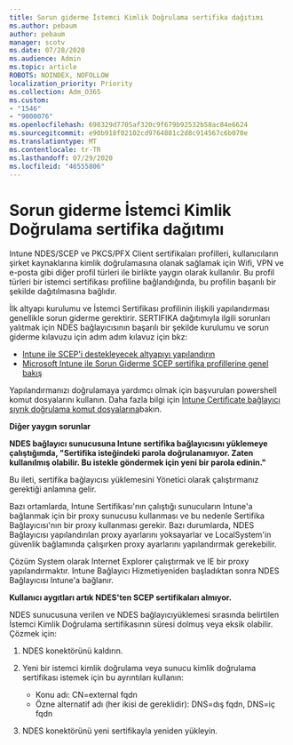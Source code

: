 ```yaml
---
title: Sorun giderme İstemci Kimlik Doğrulama sertifika dağıtımı
ms.author: pebaum
author: pebaum
manager: scotv
ms.date: 07/28/2020
ms.audience: Admin
ms.topic: article
ROBOTS: NOINDEX, NOFOLLOW
localization_priority: Priority
ms.collection: Adm_O365
ms.custom:
- "1546"
- "9000076"
ms.openlocfilehash: 698329d7705af320c9f679b92532b58ac84e6624
ms.sourcegitcommit: e90b918f02102cd9764881c2d8c914567c6b070e
ms.translationtype: MT
ms.contentlocale: tr-TR
ms.lasthandoff: 07/29/2020
ms.locfileid: "46555806"
---
```

# <a name="troubleshooting-client-authentication-certificate-deployment"></a>Sorun giderme İstemci Kimlik Doğrulama sertifika dağıtımı

Intune NDES/SCEP ve PKCS/PFX Client sertifikaları profilleri, kullanıcıların şirket kaynaklarına kimlik doğrulamasına olanak sağlamak için Wifi, VPN ve e-posta gibi diğer profil türleri ile birlikte yaygın olarak kullanılır. Bu profil türleri bir istemci sertifikası profiline bağlandığında, bu profilin başarılı bir şekilde dağıtılmasına bağlıdır.

İlk altyapı kurulumu ve İstemci Sertifikası profilinin ilişkili yapılandırması genellikle sorun giderme gerektirir. SERTIFIKA dağıtımıyla ilgili sorunları yalıtmak için NDES bağlayıcısının başarılı bir şekilde kurulumu ve sorun giderme kılavuzu için adım adım kılavuz için bkz: 

- [Intune ile SCEP'i destekleyecek altyapıyı yapılandırın](https://support.microsoft.com/help/4459540/troubleshoot-ndes-configuration-for-use-with-intune)
- [Microsoft Intune ile Sorun Giderme SCEP sertifika profillerine genel bakış](https://support.microsoft.com/help/4457481/troubleshooting-scep-certificate-profile-deployment-in-intune)

Yapılandırmanızı doğrulamaya yardımcı olmak için başvurulan powershell komut dosyalarını kullanın. Daha fazla bilgi için [Intune Certificate bağlayıcı sıyrık doğrulama komut dosyalarına](https://github.com/microsoftgraph/powershell-intune-samples/tree/master/CertificationAuthority)bakın.

  
**Diğer yaygın sorunlar**

**NDES bağlayıcı sunucusuna Intune sertifika bağlayıcısını yüklemeye çalıştığımda, "Sertifika isteğindeki parola doğrulanamıyor. Zaten kullanılmış olabilir. Bu istekle göndermek için yeni bir parola edinin."**  

Bu ileti, sertifika bağlayıcısı yüklemesini Yönetici olarak çalıştırmanız gerektiği anlamına gelir.

Bazı ortamlarda, Intune Sertifikası'nın çalıştığı sunucuların Intune'a bağlanmak için bir proxy sunucusu kullanması ve bu nedenle Sertifika Bağlayıcısı'nın bir proxy kullanması gerekir. Bazı durumlarda, NDES Bağlayıcısı yapılandırılan proxy ayarlarını yoksayarlar ve LocalSystem'in güvenlik bağlamında çalışırken proxy ayarlarını yapılandırmak gerekebilir. 
 
Çözüm System olarak Internet Explorer çalıştırmak ve IE bir proxy yapılandırmaktır. Intune Bağlayıcı Hizmetiyeniden başladıktan sonra NDES Bağlayıcısı Intune'a bağlanır.

**Kullanıcı aygıtları artık NDES'ten SCEP sertifikaları almıyor.**

NDES sunucusuna verilen ve NDES bağlayıcıyüklemesi sırasında belirtilen İstemci Kimlik Doğrulama sertifikasının süresi dolmuş veya eksik olabilir. Çözmek için: 
 
1. NDES konektörünü kaldırın.  
2. Yeni bir istemci kimlik doğrulama veya sunucu kimlik doğrulama sertifikası istemek için bu ayrıntıları kullanın: 
 
    - Konu adı: CN=external fqdn  
    - Özne alternatif adı (her ikisi de gereklidir): DNS=dış fqdn, DNS=iç fqdn 
 
3. NDES konektörünü yeni sertifikayla yeniden yükleyin.